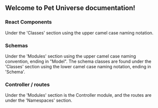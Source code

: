 

## Welcome to Pet Universe documentation!

### React Components
Under the 'Classes' section using the upper camel case naming notation.

### Schemas
Under the 'Modules' section using the upper camel case naming convention, ending in "Model". The schema classes are found under the 'Classes' section using the lower camel case naming notation, ending in 'Schema'.

### Controller / routes
Under the 'Modules' section is the Controller module, and the routes are under the 'Namespaces' section.